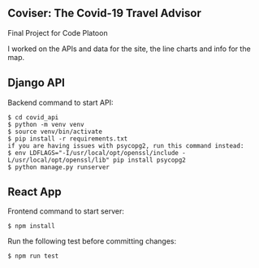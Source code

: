 ## Coviser: The Covid-19 Travel Advisor
Final Project for Code Platoon

I worked on the APIs and data for the site, the line charts and info for the map. 




## Django API
Backend command to start API:
```console
$ cd covid_api
$ python -m venv venv
$ source venv/bin/activate
$ pip install -r requirements.txt
if you are having issues with psycopg2, run this command instead:
$ env LDFLAGS="-I/usr/local/opt/openssl/include -L/usr/local/opt/openssl/lib" pip install psycopg2
$ python manage.py runserver
```
## React App
Frontend command to start server:
```console
$ npm install
```
Run the following test before committing changes: 
```console
$ npm run test
```
